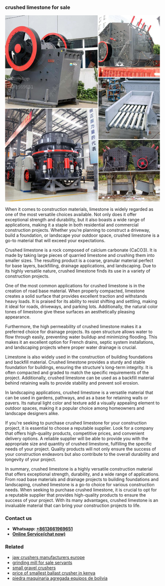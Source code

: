 <h3>crushed limestone for sale</h3><img src='1708332693.jpg' alt=''><p>When it comes to construction materials, limestone is widely regarded as one of the most versatile choices available. Not only does it offer exceptional strength and durability, but it also boasts a wide range of applications, making it a staple in both residential and commercial construction projects. Whether you’re planning to construct a driveway, build a foundation, or landscape your outdoor space, crushed limestone is a go-to material that will exceed your expectations.</p><p>Crushed limestone is a rock composed of calcium carbonate (CaCO3). It is made by taking large pieces of quarried limestone and crushing them into smaller sizes. The resulting product is a coarse, granular material perfect for base layers, backfilling, drainage applications, and landscaping. Due to its highly versatile nature, crushed limestone finds its use in a variety of construction projects.</p><p>One of the most common applications for crushed limestone is in the creation of road base material. When properly compacted, limestone creates a solid surface that provides excellent traction and withstands heavy loads. It is praised for its ability to resist shifting and settling, making it ideal for roads, driveways, and parking lots. Additionally, the natural color tones of limestone give these surfaces an aesthetically pleasing appearance.</p><p>Furthermore, the high permeability of crushed limestone makes it a preferred choice for drainage projects. Its open structure allows water to flow through easily, preventing water buildup and minimizing flooding. This makes it an excellent option for French drains, septic system installations, and landscaping projects where proper water drainage is crucial.</p><p>Limestone is also widely used in the construction of building foundations and backfill material. Crushed limestone provides a sturdy and stable foundation for buildings, ensuring the structure's long-term integrity. It is often compacted and graded to match the specific requirements of the project. Additionally, crushed limestone can be used as a backfill material behind retaining walls to provide stability and prevent soil erosion.</p><p>In landscaping applications, crushed limestone is a versatile material that can be used in gardens, pathways, and as a base for retaining walls or pavers. Its natural light color and texture add a visually appealing element to outdoor spaces, making it a popular choice among homeowners and landscape designers alike.</p><p>If you're seeking to purchase crushed limestone for your construction project, it is essential to choose a reputable supplier. Look for a company that offers high-quality products, competitive prices, and convenient delivery options. A reliable supplier will be able to provide you with the appropriate size and quantity of crushed limestone, fulfilling the specific needs of your project. Quality products will not only ensure the success of your construction endeavors but also contribute to the overall durability and longevity of your project.</p><p>In summary, crushed limestone is a highly versatile construction material that offers exceptional strength, durability, and a wide range of applications. From road base materials and drainage projects to building foundations and landscaping, crushed limestone is a go-to choice for various construction needs. When seeking to purchase crushed limestone, it is crucial to opt for a reputable supplier that provides high-quality products to ensure the success of your project. With its many advantages, crushed limestone is an invaluable material that can bring your construction projects to life.</p><h3>Contact us</h3><ul><li><strong>Whatsapp:&nbsp;<a href="https://wa.me/8613661969651">+8613661969651</a></strong></li><li><a href="https://swt.shibang-china.com/?git&amp;zhl&amp;crushed limestone for sale"><strong>Online Service(chat now)</strong></a></li></ul><h3>Related</h3><ul><li><a href='jaw crushers manufacturers europe.md'>jaw crushers manufacturers europe</a></li><li><a href='grinding mill for sale servants.md'>grinding mill for sale servants</a></li><li><a href='small gravel crushers.md'>small gravel crushers</a></li><li><a href='price of smallest ballast crusher in kenya.md'>price of smallest ballast crusher in kenya</a></li><li><a href='piedra maquinaria agregada equipos de bolivia.md'>piedra maquinaria agregada equipos de bolivia</a></li></ul>